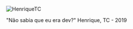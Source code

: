 ![HenriqueTC](https://raw.githubusercontent.com/devs-br/Warehouse/master/img/noob.jpg)

"Não sabia que eu era dev?" Henrique, TC - 2019
